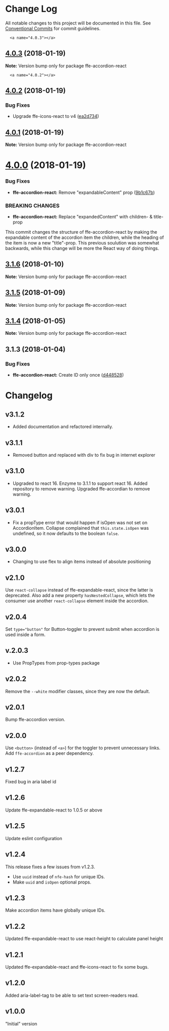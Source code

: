 # Change Log

All notable changes to this project will be documented in this file.
See [Conventional Commits](https://conventionalcommits.org) for commit guidelines.

      <a name="4.0.3"></a>
## [4.0.3](***REMOVED***) (2018-01-19)




**Note:** Version bump only for package ffe-accordion-react

      <a name="4.0.2"></a>
## [4.0.2](***REMOVED***) (2018-01-19)


### Bug Fixes

* Upgrade ffe-icons-react to v4 ([ea2d734](***REMOVED***))




    <a name="4.0.1"></a>
## [4.0.1](***REMOVED***) (2018-01-19)




**Note:** Version bump only for package ffe-accordion-react

  <a name="4.0.0"></a>
# [4.0.0](***REMOVED***) (2018-01-19)


### Bug Fixes

* **ffe-accordion-react:** Remove "expandableContent" prop ([9b1c67b](***REMOVED***))


### BREAKING CHANGES

* **ffe-accordion-react:** Replace "expandedContent" with children- & title- prop

This commit changes the structure of ffe-accordion-react by making
the expandable content of the accordion item the children, while the heading of the item
is now a new "title"-prop. This previous soulution was somewhat backwards,
while this change will be more the React way of doing things.




<a name="3.1.6"></a>

## [3.1.6](***REMOVED***) (2018-01-10)

**Note:** Version bump only for package ffe-accordion-react

<a name="3.1.5"></a>

## [3.1.5](***REMOVED***) (2018-01-09)

**Note:** Version bump only for package ffe-accordion-react

<a name="3.1.4"></a>

## [3.1.4](***REMOVED***) (2018-01-05)

**Note:** Version bump only for package ffe-accordion-react

<a name="3.1.3"></a>

## 3.1.3 (2018-01-04)

### Bug Fixes

* **ffe-accordion-react:** Create ID only once ([d448528](***REMOVED***))

# Changelog

## v3.1.2

* Added documentation and refactored internally.

## v3.1.1

* Removed button and replaced with div to fix bug in internet explorer

## v3.1.0

* Upgraded to react 16. Enzyme to 3.1.1 to support react 16. Added repository to remove warning.
Upgraded ffe-accordian to remove warning.

## v3.0.1

* Fix a propType error that would happen if isOpen was not set on AccordionItem. Collapse complained that
`this.state.isOpen` was undefined, so it now defaults to the boolean `false`.

## v3.0.0

* Changing to use flex to align items instead of absolute positioning

## v2.1.0

Use `react-collapse` instead of ffe-expandable-react, since the latter is deprecated. Also add a new property
`hasNestedCollapse`, which lets the consumer use another `react-collapse` element inside the accordion.

## v2.0.4

Set `type="button"` for Button-toggler to prevent submit when accordion is used inside a form.

## v.2.0.3

* Use PropTypes from prop-types package

## v2.0.2

Remove the `--white` modifier classes, since they are now the default.

## v2.0.1

Bump ffe-accordion version.

## v2.0.0

Use `<button>` (instead of `<a>`) for the toggler to prevent unnecessary links.
Add `ffe-accordion` as a peer dependency.

## v1.2.7

Fixed bug in aria label id

## v1.2.6

Update ffe-expandable-react to 1.0.5 or above

## v1.2.5

Update eslint configuration

## v1.2.4

This release fixes a few issues from v1.2.3.

* Use `uuid` instead of `nfe-hash` for unique IDs.
* Make `uuid` and `isOpen` optional props.

## v1.2.3

Make accordion items have globally unique IDs.

## v1.2.2

Updated ffe-expandable-react to use react-height to calculate panel height

## v1.2.1

Updated ffe-expandable-react and ffe-icons-react to fix some bugs.

## v1.2.0

Added aria-label-tag to be able to set text screen-readers read.

## v1.0.0

"Initial" version
